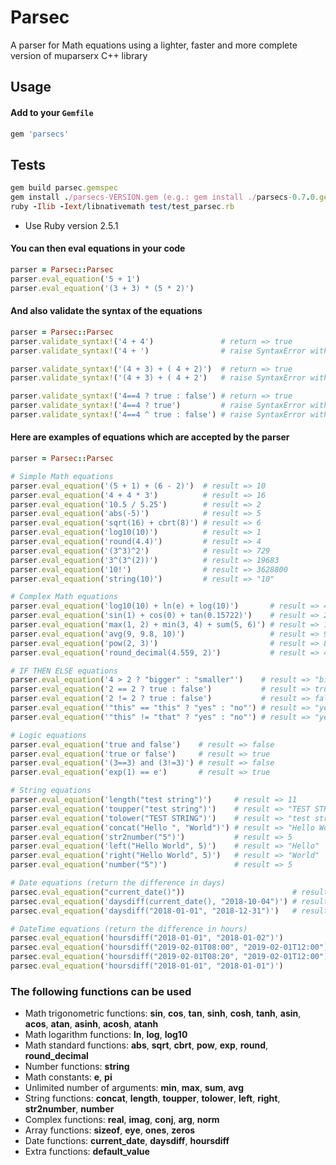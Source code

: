 # Parsec

A parser for Math equations using a lighter, faster and more complete version of muparserx C++ library

## Usage

#### Add to your `Gemfile`

```ruby
gem 'parsecs'
```

## Tests

```ruby
gem build parsec.gemspec
gem install ./parsecs-VERSION.gem (e.g.: gem install ./parsecs-0.7.0.gem)
ruby -Ilib -Iext/libnativemath test/test_parsec.rb
```

* Use Ruby version 2.5.1

#### You can then eval equations in your code

```ruby
parser = Parsec::Parsec
parser.eval_equation('5 + 1')
parser.eval_equation('(3 + 3) * (5 * 2)')
```

#### And also validate the syntax of the equations

```ruby
parser = Parsec::Parsec
parser.validate_syntax!('4 + 4')               # return => true
parser.validate_syntax!('4 + ')                # raise SyntaxError with message: Unexpected end of expression found at position 4.

parser.validate_syntax!('(4 + 3) + ( 4 + 2)')  # return => true
parser.validate_syntax!('(4 + 3) + ( 4 + 2')   # raise SyntaxError with message: Missing parenthesis.

parser.validate_syntax!('4==4 ? true : false') # return => true
parser.validate_syntax!('4==4 ? true')         # raise SyntaxError with message: If-then-else operator is missing an else clause.
parser.validate_syntax!('4==4 ^ true : false') # raise SyntaxError with message: Misplaced colon at position 12.
```

#### Here are examples of equations which are accepted by the parser
```ruby
parser = Parsec::Parsec

# Simple Math equations
parser.eval_equation('(5 + 1) + (6 - 2)')  # result => 10
parser.eval_equation('4 + 4 * 3')          # result => 16
parser.eval_equation('10.5 / 5.25')        # result => 2
parser.eval_equation('abs(-5)')            # result => 5
parser.eval_equation('sqrt(16) + cbrt(8)') # result => 6
parser.eval_equation('log10(10)')          # result => 1
parser.eval_equation('round(4.4)')         # result => 4
parser.eval_equation('(3^3)^2')            # result => 729
parser.eval_equation('3^(3^(2))')          # result => 19683
parser.eval_equation('10!')                # result => 3628800
parser.eval_equation('string(10)')         # result => "10"

# Complex Math equations
parser.eval_equation('log10(10) + ln(e) + log(10)')       # result => 4.30259
parser.eval_equation('sin(1) + cos(0) + tan(0.15722)')    # result => 2.0
parser.eval_equation('max(1, 2) + min(3, 4) + sum(5, 6)') # result => 16
parser.eval_equation('avg(9, 9.8, 10)')                   # result => 9.6
parser.eval_equation('pow(2, 3)')                         # result => 8
parser.eval_equation('round_decimal(4.559, 2)')           # result => 4.56

# IF THEN ELSE equations
parser.eval_equation('4 > 2 ? "bigger" : "smaller"')    # result => "bigger"
parser.eval_equation('2 == 2 ? true : false')           # result => true
parser.eval_equation('2 != 2 ? true : false')           # result => false
parser.eval_equation('"this" == "this" ? "yes" : "no"') # result => "yes"
parser.eval_equation('"this" != "that" ? "yes" : "no"') # result => "yes"

# Logic equations
parser.eval_equation('true and false')    # result => false
parser.eval_equation('true or false')     # result => true
parser.eval_equation('(3==3) and (3!=3)') # result => false
parser.eval_equation('exp(1) == e')       # result => true

# String equations
parser.eval_equation('length("test string")')     # result => 11
parser.eval_equation('toupper("test string")')    # result => "TEST STRING"
parser.eval_equation('tolower("TEST STRING")')    # result => "test string"
parser.eval_equation('concat("Hello ", "World")') # result => "Hello World"
parser.eval_equation('str2number("5")')           # result => 5
parser.eval_equation('left("Hello World", 5)')    # result => "Hello"
parser.eval_equation('right("Hello World", 5)')   # result => "World"
parser.eval_equation('number("5")')               # result => 5

# Date equations (return the difference in days)
parsec.eval_equation("current_date()"))                        # result => "2018-10-03"
parsec.eval_equation('daysdiff(current_date(), "2018-10-04")') # result => 1
parsec.eval_equation('daysdiff("2018-01-01", "2018-12-31")')   # result => 364

# DateTime equations (return the difference in hours)
parsec.eval_equation('hoursdiff("2018-01-01", "2018-01-02")')             # result => 24
parsec.eval_equation('hoursdiff("2019-02-01T08:00", "2019-02-01T12:00")') # result => 4
parsec.eval_equation('hoursdiff("2019-02-01T08:20", "2019-02-01T12:00")') # result => 3.67
parsec.eval_equation('hoursdiff("2018-01-01", "2018-01-01")')             # result => 0
```

### The following functions can be used

* Math trigonometric functions: **sin**, **cos**, **tan**, **sinh**, **cosh**, **tanh**, **asin**, **acos**, **atan**, **asinh**, **acosh**, **atanh**
* Math logarithm functions: **ln**, **log**, **log10**
* Math standard functions: **abs**, **sqrt**, **cbrt**, **pow**, **exp**, **round**, **round_decimal**
* Number functions: **string**
* Math constants: **e**, **pi**
* Unlimited number of arguments: **min**, **max**, **sum**, **avg**
* String functions: **concat**, **length**, **toupper**, **tolower**, **left**, **right**, **str2number**, **number**
* Complex functions: **real**, **imag**, **conj**, **arg**, **norm**
* Array functions: **sizeof**, **eye**, **ones**, **zeros**
* Date functions: **current_date**, **daysdiff**, **hoursdiff**
* Extra functions: **default_value**
